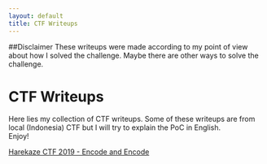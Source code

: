 ```yaml
---
layout: default
title: CTF Writeups
---
```

##Disclaimer
These writeups were made according to my point of view about how I solved the challenge. Maybe there are other ways to solve the challenge.
# CTF Writeups
Here lies my collection of CTF writeups. Some of these writeups are from local (Indonesia) CTF but I will try to explain the PoC in English.
<br>
Enjoy!<br>

[Harekaze CTF 2019 - Encode and Encode](https://blog.xarkangels.com/ctf/harekazectf2019/encode_and_encode/)<br>
